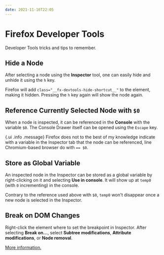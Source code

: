 ```yaml
---
date: 2021-11-16T22:05
---
```


Firefox Developer Tools
=======================

Developer Tools tricks and tips to remember.

Hide a Node
-----------

After selecting a node using the **Inspector** tool, one can easily hide
and unhide it using the `h` key.

Firefox will add `class="__fx-devtools-hide-shortcut__"` to the element,
making it hidden. Pressing the `h` key again will show the node again.

Reference Currently Selected Node with `$0`
-------------------------------------------

When a node is inspected, it can be referenced in the **Console** with
the variable `$0`. The Console Drawer itself can be opened using the
`Escape` key.

{.ui .info .message}
Firefox does not to the best of my knowledge indicate with a variable in
the Inspector tab that the node can be referenced, line Chromium-based
browser do with `== $0`.

Store as Global Variable
------------------------

An inspected node in the Inspector can be stored as a global variable by
right-clicking on it and selecting **Use in console**. It will show up
at `temp0` (with `0` incrementing) in the console.

Contrary to the reference used above with `$0`, `temp0` won't disappear
once a new node is selected in the Inspector.

Break on DOM Changes
--------------------

Right-click the element where to set the breakpoint in Inspector. After
selecting **Break on…**, select **Subtree modifications**, **Attribute
modifications**, or **Node removal**.

[More information.](https://developer.mozilla.org/en-US/docs/Tools)
